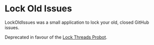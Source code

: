 # Lock Old Issues
LockOldIssues was a small application to lock your old, closed GitHub issues.

Deprecated in favour of the [Lock Threads Probot](https://probot.github.io/apps/lock/).
